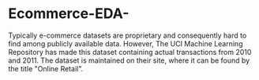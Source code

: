 # Ecommerce-EDA-
Typically e-commerce datasets are proprietary and consequently hard to find among publicly  available data. However, The UCI Machine Learning Repository has made this dataset containing actual transactions  from 2010 and 2011. The dataset is maintained on their site, where it can be found by the title "Online Retail".
